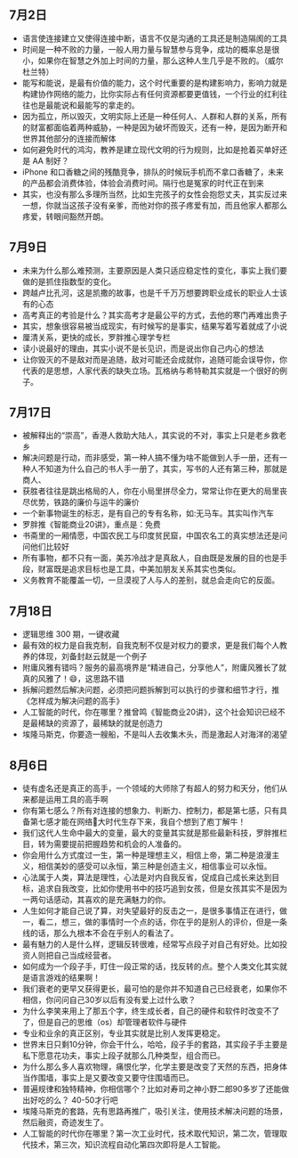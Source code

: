 ## 7月2日
* 语言使连接建立又使得连接中断，语言不仅是沟通的工具还是制造隔阂的工具
* 时间是一种不败的力量，一般人用力量与智慧参与竞争，成功的概率总是很小，如果你在智慧之外加上时间的力量，那么这种人生几乎是不败的。（威尔杜兰特）
* 能写和能说，是最有价值的能力，这个时代重要的是构建影响力，影响力就是构建协作网络的能力，比你实际占有任何资源都要更值钱，一个行业的红利往往也是最能说和最能写的拿走的。
* 因为孤立，所以毁灭，文明实际上还是一种任何人、人群和人群的关系，所有的财富都面临着两种威胁，一种是因为破坏而毁灭，还有一种，是因为断开和世界其他部分的连接而解体
* 如何避免时代的鸿沟，教养是建立现代文明的行为规则，比如是抢着买单好还是 AA 制好？
* iPhone 和口香糖之间的残酷竞争，排队的时候玩手机而不拿口香糖了，未来的产品都会消费体验，体验会消费时间。隔行也是冤家的时代正在到来
* 其实，也没有那么多理所当然，比如生完孩子的女性会抱怨丈夫，其实反过来一想，你就当这孩子没有亲爹，而他对你的孩子疼爱有加，而且他家人都那么疼爱，转眼间豁然开朗。



## 7月9日
* 未来为什么那么难预测，主要原因是人类只适应稳定性的变化，事实上我们要做的是抓住指数型的变化。
* 跨越卢比孔河，这是凯撒的故事，也是千千万万想要跨职业成长的职业人士该有的心态
* 高考真正的考验是什么？其实高考才是最公平的方式，去他的寒门再难出贵子
* 其实，想象很容易被当成现实，有时候写的是事实，结果写着写着就成了小说
* 厘清关系，更快的成长，罗胖推心理学专栏
* 读小说最好的理由，其实小说不是长见识，而是说出你自己内心的想法
* 让你毁灭的不是敌对而是追随，敌对可能还会成就你，追随可能会误导你，你代表的是思想，人家代表的缺失立场。瓦格纳与希特勒其实就是一个很好的例子。

## 7月17日 
* 被解释出的“崇高”，香港人救助大陆人，其实说的不对，事实上只是老乡救老乡
* 解决问题是行动，而非感受，第一种人搞不懂为啥不能做到人手一册，还有一种人不知道为什么自己的书人手一册了，其实，写书的人还有第三种，那就是商人、
* 获胜者往往是跳出格局的人，你在小局里拼尽全力，常常让你在更大的局里丧尽优势，铁路的廉价与运牛的廉价
* 一个新事物诞生的标志，是有自己的专有名称，如:无马车。其实叫作汽车
* 罗胖推《智能商业20讲》，重点是：免费
* 书斋里的一厢情愿，中国农民工与印度贫民窟，中国农名工的真实想法还是问问他们比较好
* 所有事物，都不只有一面，美苏冷战才是真敌人，自由既是发展的目的也是手段，财富既是追求目标也是工具，中美加朋友关系其实也类似。
* 义务教育不能覆盖一切，一旦漠视了人与人的差别，就总会走向它的反面。

## 7月18日
* 逻辑思维 300 期，一键收藏
* 最有效的权力是自我克制，自我克制不仅是对权力的要求，更是我们每个人教养的体现，刘备封赵云就是一个例子
* 附庸风雅有错吗？服务的最高境界是“精进自己，分享他人”，附庸风雅长了就真的风雅了！😄，这思路不错
* 拆解问题然后解决问题，必须把问题拆解到可以执行的步骤和细节才行，推《怎样成为解决问题的高手》
* 人工智能的时代，你在哪里？推曾鸣《智能商业20讲》，这个社会知识已经不是最稀缺的资源了，最稀缺的就是创造力
* 埃隆马斯克，你要造一艘船，不是叫人去收集木头，而是激起人对海洋的渴望

## 8月6日
* 徒有虚名还是真正的高手，一个领域的大师除了有超人的努力和天分，他们从来都是运用工具的高手啊
* 你有第七感么？所有对连接的想象力、判断力、控制力，都是第七感，只有具备第七感才能在网络🔗大时代生存下来，我自个想到了庖丁解牛！
* 我们这代人生命中最大的变量，最大的变量其实就是那些最新科技，罗胖推栏目，转为需要提前把握趋势和机会的人准备的。
* 你会用什么方式度过一生，第一种是理想主义，相信上帝，第二种是浪漫主义，相信美妙的感受可以永恒，第三种是创造主义，相信事业可以永恒。
* 心法属于人类，算法是理性，心法是对内自我反省，促成自己成长来达到目标，追求自我改变，比如你使用书中的技巧追到女孩，但是女孩其实不是因为一两句话感动，其喜欢的是充满魅力的你。
* 人生如何才能自己说了算，对失望最好的反击之一，是很多事情正在进行，做一，看二，想三，做的事情时一个点的话，你在乎的是别人的评价，但是一条线的话，那么九根本不会在乎别人的看法了。
* 最有魅力的人是什么样，逻辑反转很难，经常写点段子对自己有好处。比如投资人则把自己当成经营者。
* 如何成为一个段子手，盯住一段正常的话，找反转的点。整个人类文化其实就是语言游戏的结果啊！
* 我们衰老的更早又获得更长，最可怕的是你并不知道自己已经衰老，如果你不相信，你问问自己30岁以后有没有爱上过什么歌？
* 为什么李笑来用上了那五个字，终生成长者，自己的硬件和软件时改变不了了，但是自己的思维（os）却管理者软件与硬件
* 专业和业余的真正区别，专业其实就是比别人发挥更稳定。
* 世界末日只剩10分钟，你会干什么，哈哈，段子手的套路，其实段子手主要是私下愿意花功夫，事实上段子就那么几种类型，组合而已。
* 为什么那么多人喜欢物理，痛恨化学，化学主要是改变了天然的东西，把身体当作围墙，事实上是又要改变又要守住围墙而已。
* 普遍规律和独特精神，你相信哪个？比如对寿司之神小野二郎90多岁了还能做出好吃的么？ 40-50才行吧
* 埃隆马斯克的套路，先有思路再推广，吸引关注，使用技术解决问题的场景，然后融资，奇迹发生了。
* 人工智能的时代你在哪里？第一次工业时代，技术取代知识，第二次，管理取代技术，第三次，知识流程自动化第四次即将是人工智能。

